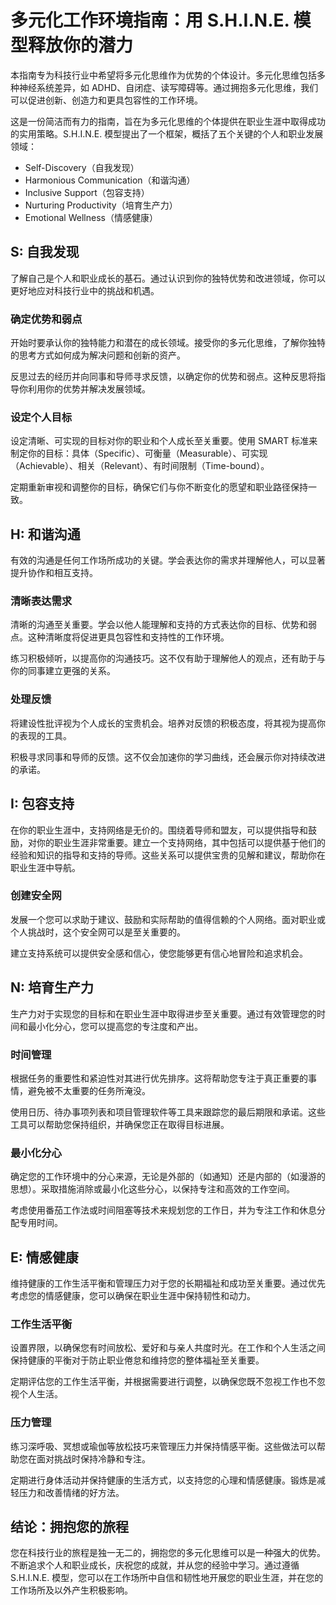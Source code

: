 # 多元化工作环境指南：用 S.H.I.N.E. 模型释放你的潜力

本指南专为科技行业中希望将多元化思维作为优势的个体设计。多元化思维包括多种神经系统差异，如 ADHD、自闭症、读写障碍等。通过拥抱多元化思维，我们可以促进创新、创造力和更具包容性的工作环境。

这是一份简洁而有力的指南，旨在为多元化思维的个体提供在职业生涯中取得成功的实用策略。S.H.I.N.E. 模型提出了一个框架，概括了五个关键的个人和职业发展领域：

- Self-Discovery（自我发现）
- Harmonious Communication（和谐沟通）
- Inclusive Support（包容支持）
- Nurturing Productivity（培育生产力）
- Emotional Wellness（情感健康）

## S: 自我发现

了解自己是个人和职业成长的基石。通过认识到你的独特优势和改进领域，你可以更好地应对科技行业中的挑战和机遇。

### 确定优势和弱点

开始时要承认你的独特能力和潜在的成长领域。接受你的多元化思维，了解你独特的思考方式如何成为解决问题和创新的资产。

反思过去的经历并向同事和导师寻求反馈，以确定你的优势和弱点。这种反思将指导你利用你的优势并解决发展领域。

### 设定个人目标

设定清晰、可实现的目标对你的职业和个人成长至关重要。使用 SMART 标准来制定你的目标：具体（Specific）、可衡量（Measurable）、可实现（Achievable）、相关（Relevant）、有时间限制（Time-bound）。

定期重新审视和调整你的目标，确保它们与你不断变化的愿望和职业路径保持一致。

## H: 和谐沟通

有效的沟通是任何工作场所成功的关键。学会表达你的需求并理解他人，可以显著提升协作和相互支持。

### 清晰表达需求

清晰的沟通至关重要。学会以他人能理解和支持的方式表达你的目标、优势和弱点。这种清晰度将促进更具包容性和支持性的工作环境。

练习积极倾听，以提高你的沟通技巧。这不仅有助于理解他人的观点，还有助于与你的同事建立更强的关系。

### 处理反馈

将建设性批评视为个人成长的宝贵机会。培养对反馈的积极态度，将其视为提高你的表现的工具。

积极寻求同事和导师的反馈。这不仅会加速你的学习曲线，还会展示你对持续改进的承诺。

## I: 包容支持

在你的职业生涯中，支持网络是无价的。围绕着导师和盟友，可以提供指导和鼓励，对你的职业生涯非常重要。建立一个支持网络，其中包括可以提供基于他们的经验和知识的指导和支持的导师。这些关系可以提供宝贵的见解和建议，帮助你在职业生涯中导航。

### 创建安全网

发展一个您可以求助于建议、鼓励和实际帮助的值得信赖的个人网络。面对职业或个人挑战时，这个安全网可以是至关重要的。

建立支持系统可以提供安全感和信心，使您能够更有信心地冒险和追求机会。

## N: 培育生产力

生产力对于实现您的目标和在职业生涯中取得进步至关重要。通过有效管理您的时间和最小化分心，您可以提高您的专注度和产出。

### 时间管理

根据任务的重要性和紧迫性对其进行优先排序。这将帮助您专注于真正重要的事情，避免被不太重要的任务所淹没。

使用日历、待办事项列表和项目管理软件等工具来跟踪您的最后期限和承诺。这些工具可以帮助您保持组织，并确保您正在取得目标进展。

### 最小化分心

确定您的工作环境中的分心来源，无论是外部的（如通知）还是内部的（如漫游的思想）。采取措施消除或最小化这些分心，以保持专注和高效的工作空间。

考虑使用番茄工作法或时间阻塞等技术来规划您的工作日，并为专注工作和休息分配专用时间。

## E: 情感健康

维持健康的工作生活平衡和管理压力对于您的长期福祉和成功至关重要。通过优先考虑您的情感健康，您可以确保在职业生涯中保持韧性和动力。

### 工作生活平衡

设置界限，以确保您有时间放松、爱好和与亲人共度时光。在工作和个人生活之间保持健康的平衡对于防止职业倦怠和维持您的整体福祉至关重要。

定期评估您的工作生活平衡，并根据需要进行调整，以确保您既不忽视工作也不忽视个人生活。

### 压力管理

练习深呼吸、冥想或瑜伽等放松技巧来管理压力并保持情感平衡。这些做法可以帮助您在面对挑战时保持冷静和专注。

定期进行身体活动并保持健康的生活方式，以支持您的心理和情感健康。锻炼是减轻压力和改善情绪的好方法。

## 结论：拥抱您的旅程

您在科技行业的旅程是独一无二的，拥抱您的多元化思维可以是一种强大的优势。不断追求个人和职业成长，庆祝您的成就，并从您的经验中学习。通过遵循 S.H.I.N.E. 模型，您可以在工作场所中自信和韧性地开展您的职业生涯，并在您的工作场所及以外产生积极影响。
